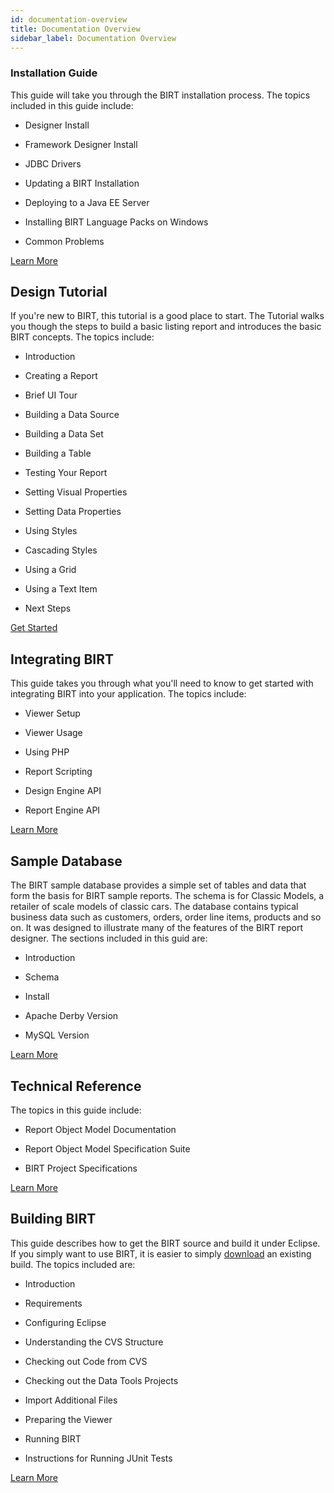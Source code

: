 ```yaml
---
id: documentation-overview
title: Documentation Overview
sidebar_label: Documentation Overview
---
```


### Installation Guide

This guide will take you through the BIRT installation process. The topics included in this guide include:

*   Designer Install

*   Framework Designer Install

*   JDBC Drivers

*   Updating a BIRT Installation

*   Deploying to a Java EE Server

*   Installing BIRT Language Packs on Windows

*   Common Problems

[Learn More](https://www.eclipse.org/birt/documentation/install.php)

## Design Tutorial

If you're new to BIRT, this tutorial is a good place to start.
The Tutorial walks you though the steps to build a basic listing report
and introduces the basic BIRT concepts. The topics include:

*   Introduction

*   Creating a Report

*   Brief UI Tour

*   Building a Data Source

*   Building a Data Set

*   Building a Table

*   Testing Your Report

*   Setting Visual Properties

*   Setting Data Properties

*   Using Styles

*   Cascading Styles

*   Using a Grid

*   Using a Text Item

*   Next Steps

[Get Started](https://www.eclipse.org/birt/documentation/tutorial/)

## Integrating BIRT

This guide takes you through what you'll need to know to get
started with integrating BIRT into your application. The topics include:

*   Viewer Setup

*   Viewer Usage

*   Using PHP

*   Report Scripting

*   Design Engine API

*   Report Engine API

[Learn More](https://www.eclipse.org/birt/documentation/integrating/)

## Sample Database

The BIRT sample database provides a simple set of tables and
data that form the basis for BIRT sample reports. The schema is for
Classic Models, a retailer of scale models of classic cars. The database
contains typical business data such as customers, orders, order line
items, products and so on. It was designed to illustrate many of the
features of the BIRT report designer. The sections included in this guid
are:

*   Introduction

*   Schema

*   Install

*   Apache Derby Version

*   MySQL Version

[Learn More](https://www.eclipse.org/birt/documentation/sample-database.php)

## Technical Reference

The topics in this guide include:

*   Report Object Model Documentation

*   Report Object Model Specification Suite

*   BIRT Project Specifications

[Learn More](https://www.eclipse.org/birt/documentation/reference.php)

## Building BIRT

This guide describes how to get the BIRT source and build it
under Eclipse. If you simply want to use BIRT, it is easier to simply [download](http://download.eclipse.org/birt/downloads) an existing build. The topics included are:

*   Introduction

*   Requirements

*   Configuring Eclipse

*   Understanding the CVS Structure

*   Checking out Code from CVS

*   Checking out the Data Tools Projects

*   Import Additional Files

*   Preparing the Viewer

*   Running BIRT

*   Instructions for Running JUnit Tests

[Learn More](https://www.eclipse.org/birt/documentation/building-birt.php)

